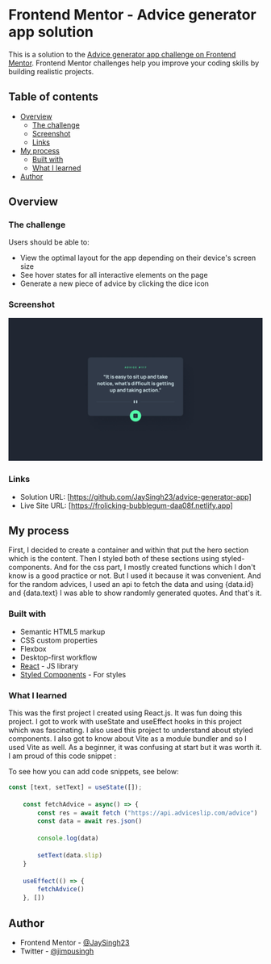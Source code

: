 # Frontend Mentor - Advice generator app solution

This is a solution to the [Advice generator app challenge on Frontend Mentor](https://www.frontendmentor.io/challenges/advice-generator-app-QdUG-13db). Frontend Mentor challenges help you improve your coding skills by building realistic projects.

## Table of contents

- [Overview](#overview)
  - [The challenge](#the-challenge)
  - [Screenshot](#screenshot)
  - [Links](#links)
- [My process](#my-process)
  - [Built with](#built-with)
  - [What I learned](#what-i-learned)
- [Author](#author)

## Overview

### The challenge

Users should be able to:

- View the optimal layout for the app depending on their device's screen size
- See hover states for all interactive elements on the page
- Generate a new piece of advice by clicking the dice icon

### Screenshot

![./design/desktop-design.jpg](./design/desktop-design.jpg)

### Links

- Solution URL: [https://github.com/JaySingh23/advice-generator-app]
- Live Site URL: [https://frolicking-bubblegum-daa08f.netlify.app]

## My process

First, I decided to create a container and within that put the hero section which is the content. Then I styled both of these sections using styled-components. And for the css part, I mostly created functions which I don't know is a good practice or not. But I used it because it was convenient. And for the random advices, I used an api to fetch the data and using {data.id} and {data.text} I was able to show randomly generated quotes. And that's it. 

### Built with

- Semantic HTML5 markup
- CSS custom properties
- Flexbox
- Desktop-first workflow
- [React](https://reactjs.org/) - JS library
- [Styled Components](https://styled-components.com/) - For styles


### What I learned

This was the first project I created using React.js. It was fun doing this project. I got to work with useState and useEffect hooks in this project which was fascinating. I also used this project to understand about styled components. I also got to know about Vite as a module bundler and so I used Vite as well. As a beginner, it was confusing at start but it was worth it. I am proud of this code snippet :

To see how you can add code snippets, see below:

```js
const [text, setText] = useState([]);

    const fetchAdvice = async() => {
        const res = await fetch ("https://api.adviceslip.com/advice")
        const data = await res.json()

        console.log(data)

        setText(data.slip)
    }

    useEffect(() => {
        fetchAdvice()
    }, [])
```

## Author

- Frontend Mentor - [@JaySingh23](https://www.frontendmentor.io/profile/JaySingh23)
- Twitter - [@jimpusingh](https://www.twitter.com/jimpusingh)
